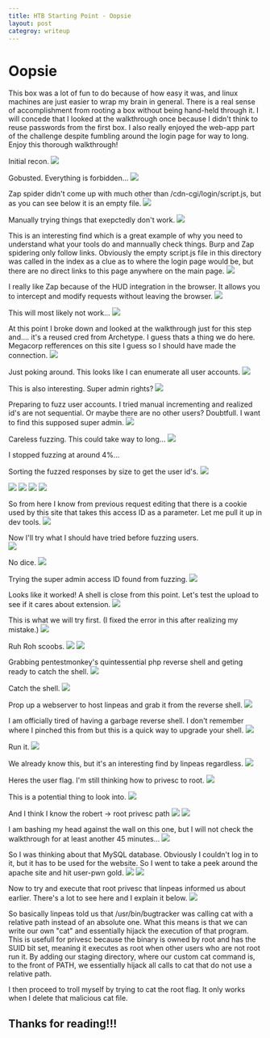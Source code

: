 ```yaml
---
title: HTB Starting Point - Oopsie
layout: post
categroy: writeup
---
```


# Oopsie
This box was a lot of fun to do because of how easy it was, and linux machines are just easier to wrap my brain in general.  There is a real sense of accomplishment from rooting a box without being hand-held through it.  I will concede that I looked at the walkthrough once because I didn't think to reuse passwords from the first box.  I also really enjoyed the web-app part of the challenge despite fumbling around the login page for way to long.  Enjoy this thorough walkthrough!


Initial recon.
<img src="../assets/img/htb/startingpoint/Oopsie/nmap.png">


Gobusted.  Everything is forbidden...
<img src="../assets/img/htb/startingpoint/Oopsie/gobuster1.png">


Zap spider didn't come up with much other than /cdn-cgi/login/script.js, but as you can see below it is an empty file.
<img src="../assets/img/htb/startingpoint/Oopsie/zap1.png">


Manually trying things that exepctedly don't work.
<img src="../assets/img/htb/startingpoint/Oopsie/login1.png">


This is an interesting find which is a great example of why you need to understand what your tools do and mannually check things.  Burp and Zap spidering only follow links.  Obviously the empty script.js file in this directory was called in the index as a clue as to where the login page would be, but there are no direct links to this page anywhere on the main page.
<img src="../assets/img/htb/startingpoint/Oopsie/login2.png">


I really like Zap because of the HUD integration in the browser. It allows you to intercept and modify requests without leaving the browser.
<img src="../assets/img/htb/startingpoint/Oopsie/zaphud.png">


This will most likely not work...
<img src="../assets/img/htb/startingpoint/Oopsie/badsqli.png">


At this point I broke down and looked at the walkthrough just for this step and.... it's a reused cred from Archetype.  I guess thats a thing we do here.  Megacorp refferences on this site I guess so I should have made the connection.
<img src="../assets/img/htb/startingpoint/Oopsie/rms.png">


Just poking around.  This looks like I can enumerate all user accounts.
<img src="../assets/img/htb/startingpoint/Oopsie/potentialsqli.png">


This is also interesting. Super admin rights?
<img src="../assets/img/htb/startingpoint/Oopsie/super-admin-req.png">


Preparing to fuzz user accounts. I tried manual incrementing and realized id's are not sequential. Or maybe there are no other users? Doubtfull.  I want to find this supposed super admin.
<img src="../assets/img/htb/startingpoint/Oopsie/preparing-to-fuzz.png">


Careless fuzzing.  This could take way to long...
<img src="../assets/img/htb/startingpoint/Oopsie/careless-fuzzing.png">


I stopped fuzzing at around 4%...


Sorting the fuzzed responses by size to get the user id's.
<img src="../assets/img/htb/startingpoint/Oopsie/big-bytes.png">


<img src="../assets/img/htb/startingpoint/Oopsie/John.png">
<img src="../assets/img/htb/startingpoint/Oopsie/Rafol.png">
<img src="../assets/img/htb/startingpoint/Oopsie/Peter.png">
<img src="../assets/img/htb/startingpoint/Oopsie/superadmin.png">


So from here I know from previous request editing that there is a cookie used by this site that takes this access ID as a parameter.  Let me pull it up in dev tools.
<img src="../assets/img/htb/startingpoint/Oopsie/cookies.png">


Now I'll try what I should have tried before fuzzing users.
<br/>
<img src="../assets/img/htb/startingpoint/Oopsie/superadmin-maybe
.png">


No dice.
<img src="../assets/img/htb/startingpoint/Oopsie/bad-cookie.png">


Trying the super admin access ID found from fuzzing.
<img src="../assets/img/htb/startingpoint/Oopsie/cookie1.png">


Looks like it worked!  A shell is close from this point.  Let's test the upload to see if it cares about extension.
<img src="../assets/img/htb/startingpoint/Oopsie/rms-uploads.png">


This is what we will try first. (I fixed the error in this after realizing my mistake.)
<img src="../assets/img/htb/startingpoint/Oopsie/test1.png">


Ruh Roh scoobs.
<img src="../assets/img/htb/startingpoint/Oopsie/ruhroe.png">
<img src="../assets/img/htb/startingpoint/Oopsie/phpinfo.png">


Grabbing pentestmonkey's quintessential php reverse shell and geting ready to catch the shell.
<img src="../assets/img/htb/startingpoint/Oopsie/preparing-shell.png">


Catch the shell.
<img src="../assets/img/htb/startingpoint/Oopsie/cath-shell.png">


Prop up a webserver to host linpeas and grab it from the reverse shell.
<img src="../assets/img/htb/startingpoint/Oopsie/linpeas.png">


I am officially tired of having a garbage reverse shell.  I don't remember where I pinched this from but this is a quick way to upgrade your shell.
<img src="../assets/img/htb/startingpoint/Oopsie/upgrade.png">


Run it.
<img src="../assets/img/htb/startingpoint/Oopsie/runit.png">


We already know this, but it's an interesting find by linpeas regardless.
<img src="../assets/img/htb/startingpoint/Oopsie/old-creds.png">


Heres the user flag.  I'm still thinking how to privesc to root.
<img src="../assets/img/htb/startingpoint/Oopsie/userflag.png">


This is a potential thing to look into.
<img src="../assets/img/htb/startingpoint/Oopsie/mysql.png">


And I think I know the robert -> root privesc path
<img src="../assets/img/htb/startingpoint/Oopsie/robert-id.png">
<img src="../assets/img/htb/startingpoint/Oopsie/linpeas-bug.png">


I am bashing my head against the wall on this one, but I will not check the walkthrough for at least another 45 minutes...
<img src="../assets/img/htb/startingpoint/Oopsie/frustrated.png">


So I was thinking about that MySQL database. Obviously I couldn't log in to it, but it has to be used for the website.  So I went to take a peek around the apache site and hit user-pwn gold.
<img src="../assets/img/htb/startingpoint/Oopsie/robert-pwn.png">
<img src="../assets/img/htb/startingpoint/Oopsie/robert-ssh.png">


Now to try and execute that root privesc that linpeas informed us about earlier.  There's a lot to see here and I explain it below.
<img src="../assets/img/htb/startingpoint/Oopsie/fin.png">


So basically linpeas told us that /usr/bin/bugtracker was calling cat with a relative path instead of an absolute one.  What this means is that we can write our own "cat" and essentially hijack the execution of that program.  This is usefull for privesc because the binary is owned by root and has the SUID bit set, meaning it executes as root when other users who are not root run it.  By adding our staging directory, where our custom cat command is, to the front of PATH, we essentially hijack all calls to cat that do not use a relative path.


I then proceed to troll myself by trying to cat the root flag.  It only works when I delete that malicious cat file.

## Thanks for reading!!!

